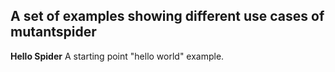 <h2>A set of examples showing different use cases of mutantspider</h2>

<b>Hello Spider</b>
A starting point "hello world" example.

